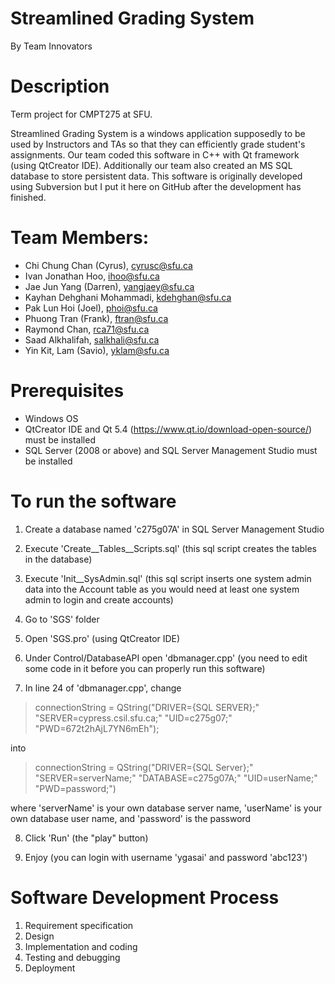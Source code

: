 # Streamlined Grading System
By Team Innovators

# Description
Term project for CMPT275 at SFU.

Streamlined Grading System is a windows application supposedly to be used by Instructors and TAs so that they can efficiently grade student's assignments. Our team coded this software in C++ with Qt framework (using QtCreator IDE). Additionally our team also created an MS SQL database to store persistent data. This software is originally developed using Subversion but I put it here on GitHub after the development has finished.

# Team Members:
- Chi Chung Chan (Cyrus), cyrusc@sfu.ca 
- Ivan Jonathan Hoo, ihoo@sfu.ca 
- Jae Jun Yang (Darren), yangjaey@sfu.ca 
- Kayhan Dehghani Mohammadi, kdehghan@sfu.ca 
- Pak Lun Hoi (Joel), phoi@sfu.ca 
- Phuong Tran (Frank), ftran@sfu.ca 
- Raymond Chan, rca71@sfu.ca 
- Saad Alkhalifah, salkhali@sfu.ca 
- Yin Kit, Lam (Savio), yklam@sfu.ca

# Prerequisites
- Windows OS
- QtCreator IDE and Qt 5.4 (https://www.qt.io/download-open-source/) must be installed
- SQL Server (2008 or above) and SQL Server Management Studio must be installed

# To run the software

1) Create a database named 'c275g07A' in SQL Server Management Studio

2) Execute 'Create__Tables__Scripts.sql' (this sql script creates the tables in the database) 

3) Execute 'Init__SysAdmin.sql' (this sql script inserts one system admin data into the Account table as you would need at least one system admin to login and create accounts)

4) Go to 'SGS' folder

5) Open 'SGS.pro' (using QtCreator IDE)  

6) Under Control/DatabaseAPI open 'dbmanager.cpp' (you need to edit some code in it before you can properly run this software)</li>

7) In line 24 of 'dbmanager.cpp', change  

> connectionString = QString("DRIVER={SQL SERVER};" "SERVER=cypress.csil.sfu.ca;" "UID=c275g07;" "PWD=672t2hAjL7YN6mEh");  

into

> connectionString = QString("DRIVER={SQL Server};" "SERVER=serverName;" "DATABASE=c275g07A;" "UID=userName;" "PWD=password;")  

where 'serverName' is your own database server name, 'userName' is your own database user name, and 'password' is the password 

8) Click 'Run' (the "play" button)

9) Enjoy (you can login with username 'ygasai' and password 'abc123')

# Software Development Process
1. Requirement specification
2. Design
3. Implementation and coding
4. Testing and debugging
5. Deployment
